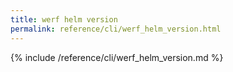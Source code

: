 ```yaml
---
title: werf helm version
permalink: reference/cli/werf_helm_version.html
---
```


{% include /reference/cli/werf_helm_version.md %}
